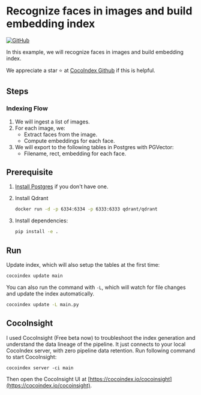 # Recognize faces in images and build embedding index

[![GitHub](https://img.shields.io/github/stars/cocoindex-io/cocoindex?color=5B5BD6)](https://github.com/cocoindex-io/cocoindex)

In this example, we will recognize faces in images and build embedding index.

We appreciate a star ⭐ at [CocoIndex Github](https://github.com/cocoindex-io/cocoindex) if this is helpful.

## Steps

### Indexing Flow

1. We will ingest a list of images.
2. For each image, we:
   - Extract faces from the image.
   - Compute embeddings for each face.
3. We will export to the following tables in Postgres with PGVector:
   - Filename, rect, embedding for each face.

## Prerequisite

1. [Install Postgres](https://cocoindex.io/docs/getting_started/installation#-install-postgres) if you don't have one.

2. Install Qdrant

    ```bash
    docker run -d -p 6334:6334 -p 6333:6333 qdrant/qdrant
    ```

3. Install dependencies:

    ```bash
    pip install -e .
    ```

## Run

Update index, which will also setup the tables at the first time:

```bash
cocoindex update main
```

You can also run the command with `-L`, which will watch for file changes and update the index automatically.

```bash
cocoindex update -L main.py
```

## CocoInsight

I used CocoInsight (Free beta now) to troubleshoot the index generation and understand the data lineage of the pipeline. It just connects to your local CocoIndex server, with zero pipeline data retention. Run following command to start CocoInsight:

```
cocoindex server -ci main
```

Then open the CocoInsight UI at [https://cocoindex.io/cocoinsight](https://cocoindex.io/cocoinsight).
